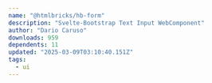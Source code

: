 ```yaml
---
name: "@htmlbricks/hb-form"
description: "Svelte-Bootstrap Text Input WebComponent"
author: "Dario Caruso"
downloads: 959
dependents: 11
updated: "2025-03-09T03:10:40.151Z"
tags: 
  - ui
---
```

